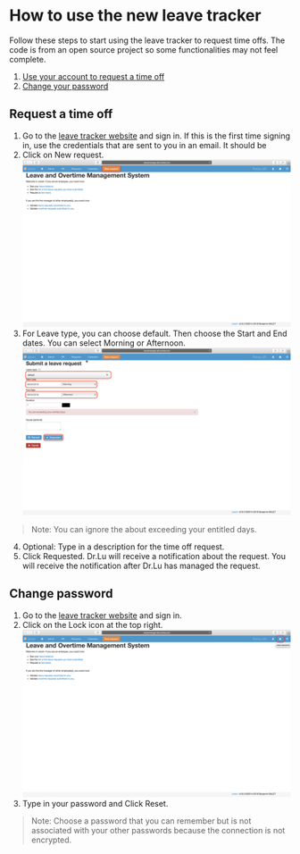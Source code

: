 # How to use the new leave tracker
Follow these steps to start using the leave tracker to request time offs. The code is from an open source project so some functionalities may not feel complete. 
 1. [Use your account to request a time off](#Request)
 2. [Change your password](#Pass) 

## <a name="Request"></a> Request a time off

 1. Go to the [leave tracker website](http://leavemanager.altumview.com/jorani) and sign in. If this is the first time signing in, use the credentials that are sent to you in an email. It should be 
 2. Click on New request. ![5](img/5.png)
 3. For Leave type, you can choose default. Then choose the Start and End dates. You can select Morning or Afternoon.
![6](img/6.png)
> Note: You can ignore the about exceeding your entitled days.
 4. Optional: Type in a description for the time off request.
 5. Click Requested. Dr.Lu will receive a notification about the request. You will receive the notification after Dr.Lu has managed the request.
 
## <a name="Pass"></a> Change password
 1. Go to the [leave tracker website](http://leavemanager.altumview.com/jorani) and sign in.
 2. Click on the Lock icon at the top right. ![7](img/7.png)
 3. Type in your password and Click Reset.
> Note: Choose a password that you can remember but is not associated with your other passwords because the connection is not encrypted. 

<!--stackedit_data:
eyJoaXN0b3J5IjpbMTIxMDY0OTI2MiwtMTY0NzI0OTYwMywtMT
c2NDE4NDA1NSwtOTgxNDQwMjMyLDE2MTUxMTU2NCwxNDYzNzUw
NjkyLDc1NTcyNzA4NiwtMTA1MjIwNDk0MCwxODQ3MzY2NjI0LD
E1OTQ5NDYxODQsLTYwMzg3MzEwLC0xMTIyNTczMzE2LDUyNTg2
NjYxNiwtNTMxNjE1MjgzLC01MTA5NDQyNjQsLTE1OTk5MTYwMj
EsODY5MzIzMjQ2XX0=
-->
